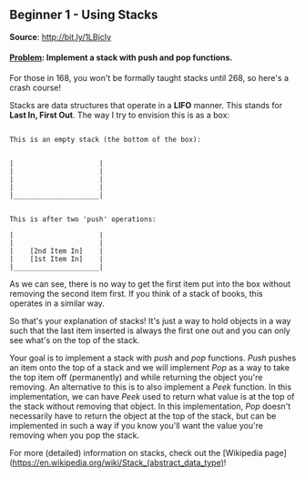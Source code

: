 ## Beginner 1 - Using Stacks
__Source__: http://bit.ly/1LBjcIy

#### <u>Problem</u>: Implement a stack with push and pop functions.

For those in 168, you won't be formally taught stacks until 268, so here's a
crash course!

Stacks are data structures that operate in a __LIFO__ manner. This stands for
__Last In, First Out__. The way I try to envision this is as a box:

```

This is an empty stack (the bottom of the box):


|                     |
|                     |
|                     |
|                     |
|_____________________|


This is after two 'push' operations:

|                     |
|                     |
|    [2nd Item In]    |
|    [1st Item In]    |
|_____________________|     

```

As we can see, there is no way to get the first item put into the box without
removing the second item first. If you think of a stack of books, this operates
in a similar way.

So that's your explanation of stacks! It's just a way to hold objects in a way
such that the last item inserted is always the first one out and you can only
see what's on the top of the stack.

Your goal is to implement a stack with *push* and *pop* functions. *Push* pushes
an item onto the top of a stack and we will implement *Pop* as a way to take the
top item off (permanently) and while returning the object you're removing.
An alternative to this is to also implement a *Peek* function. In this
implementation, we can have *Peek* used to return what value is at the top of the
stack without removing that object. In this implementation, *Pop* doesn't
necessarily have to return the object at the top of the stack, but can be
implemented in such a way if you know you'll want the value you're removing when
you pop the stack.

For more (detailed) information on stacks, check out the
[Wikipedia page](https://en.wikipedia.org/wiki/Stack_(abstract_data_type)!
